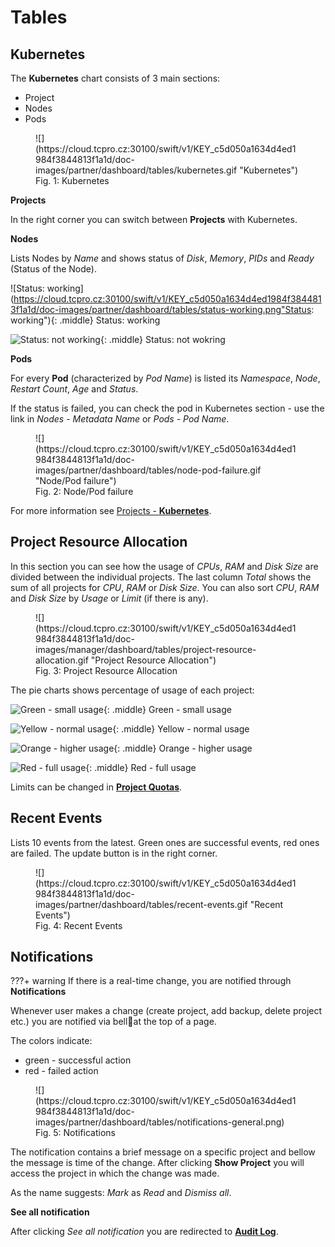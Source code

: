 # **Tables**

## **Kubernetes**

The **Kubernetes** chart consists of 3 main sections:

* Project
* Nodes
* Pods

<figure markdown>
  ![](https://cloud.tcpro.cz:30100/swift/v1/KEY_c5d050a1634d4ed1984f3844813f1a1d/doc-images/partner/dashboard/tables/kubernetes.gif "Kubernetes")
  <figcaption>Fig. 1: Kubernetes</figcaption>
</figure>

**Projects**

In the right corner you can switch between **Projects** with Kubernetes.

**Nodes**

Lists Nodes by *Name* and shows status of *Disk*, *Memory*, *PIDs* and *Ready* (Status of the Node).

![Status: working](https://cloud.tcpro.cz:30100/swift/v1/KEY_c5d050a1634d4ed1984f3844813f1a1d/doc-images/partner/dashboard/tables/status-working.png"Status: working"){: .middle} Status: working

![Status: not working](https://cloud.tcpro.cz:30100/swift/v1/KEY_c5d050a1634d4ed1984f3844813f1a1d/doc-images/partner/dashboard/tables/status-not-working.png){: .middle} Status: not wokring

**Pods**

For every **Pod** (characterized by *Pod Name*) is listed its *Namespace*, *Node*, *Restart* *Count*, *Age* and *Status*.

If the status is failed, you can check the pod in Kubernetes section - use the link in *Nodes - Metadata Name* or *Pods - Pod Name*.

<figure markdown>
  ![](https://cloud.tcpro.cz:30100/swift/v1/KEY_c5d050a1634d4ed1984f3844813f1a1d/doc-images/partner/dashboard/tables/node-pod-failure.gif "Node/Pod failure")
  <figcaption>Fig. 2: Node/Pod failure</figcaption>
</figure>

For more information see [Projects - **Kubernetes**](../../projects/kubernetes).

## **Project Resource Allocation**

In this section you can see how the usage of *CPUs*, *RAM* and *Disk* *Size* are divided between the individual projects. The last column *Total* shows the sum of all projects for *CPU*, *RAM* or *Disk Size*. You can also sort *CPU*, *RAM* and *Disk Size*  by *Usage* or *Limit* (if there is any).

<figure markdown>
  ![](https://cloud.tcpro.cz:30100/swift/v1/KEY_c5d050a1634d4ed1984f3844813f1a1d/doc-images/manager/dashboard/tables/project-resource-allocation.gif "Project Resource Allocation")
  <figcaption>Fig. 3: Project Resource Allocation</figcaption>
</figure>

The pie charts shows percentage of usage of each project:

![Green - small usage](https://cloud.tcpro.cz:30100/swift/v1/KEY_c5d050a1634d4ed1984f3844813f1a1d/doc-images/partner/dashboard/tables/green-small-usage.png "Small Usage"){: .middle} Green - small usage

![Yellow - normal usage](https://cloud.tcpro.cz:30100/swift/v1/KEY_c5d050a1634d4ed1984f3844813f1a1d/doc-images/partner/dashboard/tables/yellow-normal-usage.png "Normal Usage"){: .middle} Yellow - normal usage

![Orange - higher usage](https://cloud.tcpro.cz:30100/swift/v1/KEY_c5d050a1634d4ed1984f3844813f1a1d/doc-images/partner/dashboard/tables/orange-higher-usage.png "Higher Usage"){: .middle} Orange - higher usage

![Red - full usage](https://cloud.tcpro.cz:30100/swift/v1/KEY_c5d050a1634d4ed1984f3844813f1a1d/doc-images/partner/dashboard/tables/red-full-usage.png "Full Usage"){: .middle} Red - full usage

Limits can be changed in [**Project Quotas**](../../project-quotas).

## **Recent Events**

Lists 10 events from the latest. Green ones are successful events, red ones are failed. The update button is in the right corner.

<figure markdown>
  ![](https://cloud.tcpro.cz:30100/swift/v1/KEY_c5d050a1634d4ed1984f3844813f1a1d/doc-images/partner/dashboard/tables/recent-events.gif "Recent Events")
  <figcaption>Fig. 4: Recent Events</figcaption>
</figure>

## **Notifications**

???+ warning
    If there is a real-time change, you are notified through **Notifications**

Whenever user makes a change (create project, add backup, delete project etc.) you are notified via bell:bell:at the top of a page.

The colors indicate:

* green - successful action
* red - failed action

<figure markdown>
  ![](https://cloud.tcpro.cz:30100/swift/v1/KEY_c5d050a1634d4ed1984f3844813f1a1d/doc-images/partner/dashboard/tables/notifications-general.png)
  <figcaption>Fig. 5: Notifications</figcaption>
</figure>

The notification contains a brief message on a specific project and bellow the message is time of the change. After clicking **Show Project** you will access the project in which the change was made.

As the name suggests: *Mark* as *Read* and *Dismiss all*.

**See all notification**

After clicking *See all notification* you are redirected to [**Audit Log**](../../audit-log).
